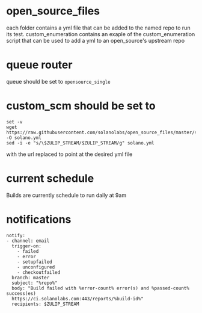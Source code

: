 # open_source_files
each folder contains a yml file that can be added to the named repo to run its test.
custom_enumeration contains an exaple of the custom_enumeration script that can be used to add a yml to an open_source's upstream repo


# queue router
queue should be set to ``opensource_single``

# custom_scm should be set to 
```
set -v
wget https://raw.githubusercontent.com/solanolabs/open_source_files/master/scipy/solano.yml -O solano.yml
sed -i -e "s/\$ZULIP_STREAM/$ZULIP_STREAM/g" solano.yml
```
with the url replaced to point at the desired yml file

# current schedule
Builds are currently schedule to run daily at 9am

# notifications
```
notify:
- channel: email
  trigger-on: 
    - failed
    - error
    - setupfailed
    - unconfigured
    - checkoutfailed
  branch: master
  subject: "%repo%"
  body: "Build failed with %error-count% error(s) and %passed-count% success(es)
  https://ci.solanolabs.com:443/reports/%build-id%"
  recipients: $ZULIP_STREAM
```

